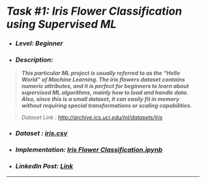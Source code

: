 # _Task #1: Iris Flower Classification using Supervised ML_ 
* ### _Level: Beginner_
* ### _Description:_
> **_This particular ML project is usually referred to as the “Hello World” of Machine Learning. The iris flowers dataset contains numeric attributes, and it is perfect for beginners to learn about supervised ML algorithms, mainly how to load and handle data. Also, since this is a small dataset, it can easily fit in memory without requiring special transformations or scaling capabilities._**

>  _Dataset Link : http://archive.ics.uci.edu/ml/datasets/Iris_
* ### _Dataset : [iris.csv](iris.csv)_
* ### _Implementation: [Iris Flower Classification.ipynb](Iris%20Flower%20Classification.ipynb)_
* ### _LinkedIn Post: [Link](https://www.linkedin.com/posts/sansuthi_lgmvipaug21-internship-letsgrowmore-activity-6830406133757341696-iG3m/)_
---
